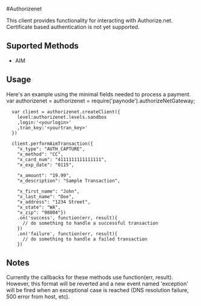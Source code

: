 #Authorizenet

This client provides functionality for interacting with Authorize.net. Certificate based authentication is not yet supported.

## Suported Methods
 * AIM
 
 
## Usage

Here's an example using the minimal fields needed to process a payment.
      var authorizenet = authorizenet = require('paynode').authorizeNetGateway;
      
      var client = authorizenet.createClient({
        level:authorizenet.levels.sandbox
        ,login:'<yourlogin>'
        ,tran_key:'<yourtran_key>'
      })

      client.performAimTransaction({
        "x_type": "AUTH_CAPTURE",
        "x_method": "CC",
        "x_card_num": "4111111111111111",
        "x_exp_date": "0115",
        
        "x_amount": "19.99",
        "x_description": "Sample Transaction",

        "x_first_name": "John",
        "x_last_name": "Doe",
        "x_address": "1234 Street",
        "x_state": "WA",
        "x_zip": "98004"})
        .on('success', function(err, result){
          // do something to handle a successful transaction
        })
        .on('failure', function(err, result){
          // do something to handle a failed transaction
        })
  
## Notes
Currently the callbacks for these methods use function(err, result). However, this format will be reverted and a new event named 'exception' will be fired when an exceptional case is reached (DNS resolution failure, 500 error from host, etc). 
 
 

